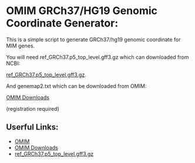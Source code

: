 OMIM GRCh37/HG19 Genomic Coordinate Generator:
==============================================

This is a simple script to generate GRCh37/hg19 genomic coordinate for MIM genes.

You will need ref_GRCh37.p5_top_level.gff3.gz which can downloaded from NCBI:

[ref_GRCh37.p5_top_level.gff3.gz](ftp://ftp.ncbi.nlm.nih.gov/genomes/archive/old_refseq/H_sapiens/ARCHIVE/BUILD.37.3/GFF/ref_GRCh37.p5_top_level.gff3.gz).

And genemap2.txt which can be downloaded from OMIM:

[OMIM Downloads](https://omim.org/downloads)

(registration required)


Userful Links:
--------------

- [OMIM](https://omim.org/)
- [OMIM Downloads](https://omim.org/downloads)
- [ref_GRCh37.p5_top_level.gff3.gz](ftp://ftp.ncbi.nlm.nih.gov/genomes/archive/old_refseq/H_sapiens/ARCHIVE/BUILD.37.3/GFF/ref_GRCh37.p5_top_level.gff3.gz)


